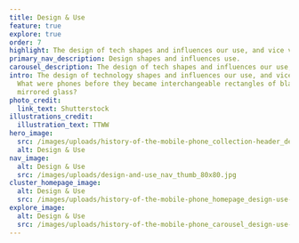 ```yaml
---
title: Design & Use
feature: true
explore: true
order: 7
highlight: The design of tech shapes and influences our use, and vice versa.
primary_nav_description: Design shapes and influences use.
carousel_description: The design of tech shapes and influences our use, and vice versa.
intro: The design of technology shapes and influences our use, and vice versa.
  What were phones before they became interchangeable rectangles of black
  mirrored glass?
photo_credit:
  link_text: Shutterstock
illustrations_credit:
  illustration_text: TTWW
hero_image:
  src: /images/uploads/history-of-the-mobile-phone_collection-header_design-use-600.png
  alt: Design & Use
nav_image:
  alt: Design & Use
  src: /images/uploads/design-and-use_nav_thumb_80x80.jpg
cluster_homepage_image:
  alt: Design & Use
  src: /images/uploads/history-of-the-mobile-phone_homepage_design-use-750.jpg
explore_image:
  alt: Design & Use
  src: /images/uploads/history-of-the-mobile-phone_carousel_design-use-300.jpg
---
```

